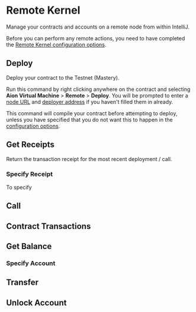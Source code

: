 # Remote Kernel

Manage your contracts and accounts on a remote node from within IntelliJ.

Before you can perform any remote actions, you need to have completed the [Remote Kernel configuration options](/aion-virtual-machine/intellij/configure#remote-kernel).

## Deploy

Deploy your contract to the Testnet (Mastery).

Run this command by right clicking anywhere on the contract and selecting **Aion Virtual Machine** > **Remote** > **Deploy**. You will be prompted to enter a [node URL](/aion-virtual-machine/intellij/configure#remote-kernel) and [deployer address](/aion-virtual-machine/intellij/configure#remote-kernel) if you haven't filled them in already.

This command will compile your contract before attempting to deploy, unless you have specified that you do not want this to happen in the [configuration options](/aion-virtual-machine/intellij/configure#remote-kernel).

## Get Receipts

Return the transaction receipt for the most recent deployment / call.

### Specify Receipt

To specify 

## Call

## Contract Transactions

## Get Balance

### Specify Account

## Transfer

## Unlock Account